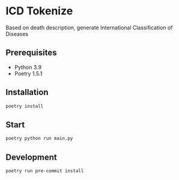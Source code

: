 # ICD Tokenize

Based on death description, generate International Classification of Diseases

## Prerequisites

- Python 3.9
- Poetry 1.5.1

## Installation

```sh
poetry install
```

## Start

```sh
poetry python run main.py
```

## Development

```sh
poetry run pre-commit install
```
